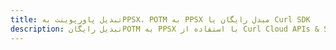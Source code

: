 ---title: تبدیل پاورپوینت بهPPSX، POTM به PPSX مبدل رایگان یا Curl SDKdescription: تبدیل رایگانPOTM به PPSX با استفاده از Curl Cloud APIs & SDK. همچنین اسناد Microsoft PowerPoint را در Cloud ایجاد، ویرایش و رندر کنید.---